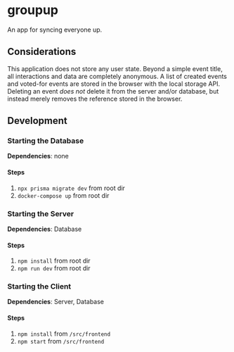# groupup

An app for syncing everyone up.

## Considerations

This application does not store any user state. Beyond a simple event title, all interactions and data are completely anonymous. A list of created events and voted-for events are stored in the browser with the local storage API. Deleting an event _does not_ delete it from the server and/or database, but instead merely removes the reference stored in the browser.

## Development

### Starting the Database

**Dependencies**: none

#### Steps

1. `npx prisma migrate dev` from root dir
2. `docker-compose up` from root dir

### Starting the Server

**Dependencies**: Database

#### Steps

1. `npm install` from root dir
2. `npm run dev` from root dir

### Starting the Client

**Dependencies**: Server, Database

#### Steps

1. `npm install` from `/src/frontend`
2. `npm start` from `/src/frontend`
